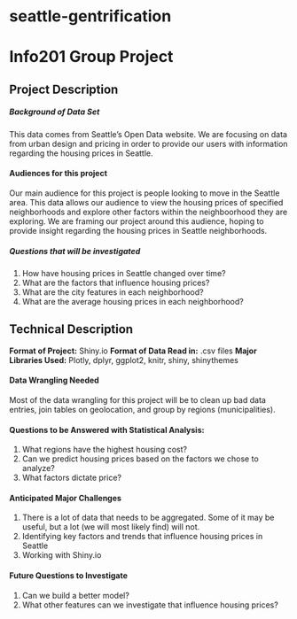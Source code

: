 # seattle-gentrification
# Info201 Group Project


## Project Description


##### Background of Data Set
This data comes from Seattle’s Open Data website. We are focusing on data from urban design and pricing in order to provide our users with information regarding the housing prices in Seattle. 

#### Audiences for this project
Our main audience for this project is people looking to move in the Seattle area. This data allows our audience to view the housing prices of specified neighborhoods and explore other factors within the neighboorhood they are exploring. We are framing our project around this audience, hoping to provide insight regarding the housing prices in Seattle neighborhoods. 

##### Questions that will be investigated
1. How have housing prices in Seattle changed over time?
2. What are the factors that influence housing prices?
3. What are the city features in each neighborhood?
4. What are the average housing prices in each neighborhood?


## Technical Description
__Format of Project:__ Shiny.io 
__Format of Data Read in:__ .csv files
__Major Libraries Used:__ Plotly, dplyr, ggplot2, knitr, shiny, shinythemes    

#### Data Wrangling Needed
Most of the data wrangling for this project will be to clean up bad data entries, join tables on geolocation, and group by regions (municipalities).

#### Questions to be Answered with Statistical Analysis:
1. What regions have the highest housing cost?
2. Can we predict housing prices based on the factors we chose to analyze?
3. What factors dictate price?

#### Anticipated Major Challenges
1. There is a lot of data that needs to be aggregated. Some of it may be useful, but a lot (we will most likely find) will not.
2. Identifying key factors and trends that influence housing prices in Seattle 
3. Working with Shiny.io

#### Future Questions to Investigate
1. Can we build a better model?
2. What other features can we investigate that influence housing prices?






